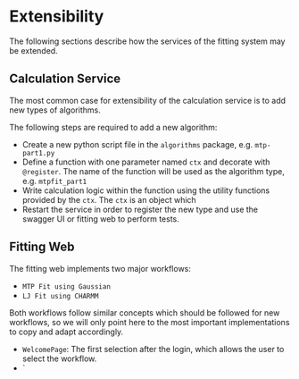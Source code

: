 # Extensibility #

The following sections describe how the services of the fitting system may be extended.

## Calculation Service ##

The most common case for extensibility of the calculation service is to add new types of algorithms. 

The following steps are required to add a new algorithm:
* Create a new python script file in the `algorithms` package, e.g. `mtp-part1.py`
* Define a function with one parameter named `ctx` and decorate with `@register`. The name of the function will be used as the algorithm type, e.g. `mtpfit_part1`
* Write calculation logic within the function using the utility functions provided by the `ctx`. The `ctx` is an object which 
* Restart the service in order to register the new type and use the swagger UI or fitting web to perform tests.

## Fitting Web ##

The fitting web implements two major workflows:
- `MTP Fit using Gaussian`
- `LJ Fit using CHARMM`

Both workflows follow similar concepts which should be followed for new workflows, so we will only point here to the most important implementations to copy and adapt accordingly.

- `WelcomePage`: The first selection after the login, which allows the user to select the workflow.
- `